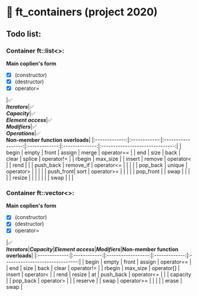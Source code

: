 # :black_square_button: ft_containers (project 2020)
## Todo list:
### Container ft::list\<\>:  

**Main coplien's form**  
- [x] (constructor)
- [x] (destructor)
- [x] operator=

|:white_check_mark:  
**_Iterators_**|:white_check_mark:  
**_Capacity_**|:white_check_mark:  
**_Element access_**|:white_check_mark:  
**_Modifiers_**|:white_check_mark:  
**_Operations_**|:white_check_mark:  
**Non-member function overloads**|
|:-------------:|:------------:|:------------------:|:-------------:|:--------------:|:-------------------------------:|
|     begin     |    empty     |        front       |     assign    |     merge      |          operator==             |
|     end       |    size      |        back        |     clear     |     splice     |          operator!=             |
|     rbegin    |    max_size  |                    |     insert    |     remove     |          operator<              |
|     rend      |              |                    |     push_back |     remove_if  |          operator<=             |
|               |              |                    |     pop_back  |     unique     |          operator>              |
|               |              |                    |     push_front|     sort       |          operator>=             |
|               |              |                    |     pop_front |                |          swap                   |
|               |              |                    |     resize    |                |                                 |
|               |              |                    |     swap      |                |                                 |
  

### Container ft::vector\<\>:  

**Main coplien's form**  
- [x] (constructor)
- [x] (destructor)
- [x] operator=

|:white_check_mark:  
**_Iterators_**|**_Capacity_**|**_Element access_**|**_Modifiers_**|**Non-member function overloads**|
|:-------------:|:------------:|:------------------:|:-------------:|:-------------------------------:|
|     begin     |    empty     |        front       |     assign    |          operator==             |
|     end       |    size      |        back        |     clear     |          operator!=             |
|     rbegin    |    max_size  |        operator[]  |     insert    |          operator<              |
|     rend      |    resize    |        at          |     push_back |          operator<=             |
|               |    capacity  |                    |     pop_back  |          operator>              |
|               |    reserve   |                    |     swap      |          operator>=             |
|               |              |                    |     erase     |          swap                   |

  